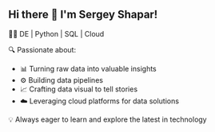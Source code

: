 ## Hi there 👋 I'm Sergey Shapar!

👨‍💻 DE | Python | SQL | Cloud

🔍 Passionate about:
- 📊 Turning raw data into valuable insights
- ⚙️ Building data pipelines
- 📈 Crafting data visual to tell stories
- ☁️ Leveraging cloud platforms for data solutions

💡 Always eager to learn and explore the latest in technology
<!--
**rsaroot/rsaroot** is a ✨ _special_ ✨ repository because its `README.md` (this file) appears on your GitHub profile.

Here are some ideas to get you started:

- 🔭 I’m currently working on ...
- 🌱 I’m currently learning ...
- 👯 I’m looking to collaborate on ...
- 🤔 I’m looking for help with ...
- 💬 Ask me about ...
- 📫 How to reach me: ...
- 😄 Pronouns: ...
- ⚡ Fun fact: ...
-->
